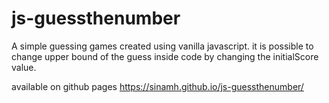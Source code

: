 # js-guessthenumber
A simple guessing games created using vanilla javascript.
it is possible to change upper bound of the guess inside code by changing the initialScore value.

available on github pages
https://sinamh.github.io/js-guessthenumber/
